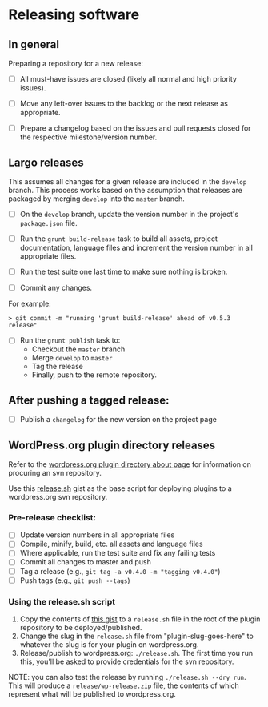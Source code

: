 # Releasing software

## In general

Preparing a repository for a new release:

- [ ] All must-have issues are closed (likely all normal and high priority issues).

- [ ] Move any left-over issues to the backlog or the next release as appropriate.

- [ ] Prepare a changelog based on the issues and pull requests closed for the respective milestone/version number.

## Largo releases

This assumes all changes for a given release are included in the `develop` branch. This process works based on the assumption that releases are packaged by merging `develop` into the `master` branch.

- [ ] On the `develop` branch, update the version number in the project's `package.json` file.

- [ ] Run the `grunt build-release` task to build all assets, project documentation, language files and increment the version number in all appropriate files.

- [ ] Run the test suite one last time to make sure nothing is broken.

- [ ] Commit any changes.

For example:

    > git commit -m "running 'grunt build-release' ahead of v0.5.3 release"

- [ ] Run the `grunt publish` task to:
    - Checkout the `master` branch
    - Merge `develop` to `master`
    - Tag the release
    - Finally, push to the remote repository.

## After pushing a tagged release:

- [ ] Publish a `changelog` for the new version on the project page

## WordPress.org plugin directory releases

Refer to the [wordpress.org plugin directory about page](https://wordpress.org/plugins/about/) for information on procuring an svn repository.

Use this [release.sh](https://gist.github.com/rnagle/40d84cbd5fef86e3de7781fc31b46d94) gist as the base script for deploying plugins to a wordpress.org svn repository.

### Pre-release checklist:

- [ ] Update version numbers in all appropriate files
- [ ] Compile, minify, build, etc. all assets and language files
- [ ] Where applicable, run the test suite and fix any failing tests
- [ ] Commit all changes to master and push
- [ ] Tag a release (e.g., `git tag -a v0.4.0 -m "tagging v0.4.0"`)
- [ ] Push tags (e.g., `git push --tags`)

### Using the release.sh script

1. Copy the contents of [this gist](https://gist.github.com/rnagle/40d84cbd5fef86e3de7781fc31b46d94) to a `release.sh` file in the root of the plugin repository to be deployed/published.
2. Change the slug in the `release.sh` file from "plugin-slug-goes-here" to whatever the slug is for your plugin on wordpress.org.
3. Release/publish to wordpress.org: `./release.sh`. The first time you run this, you'll be asked to provide credentials for the svn repository.

NOTE: you can also test the release by running `./release.sh --dry_run`. This will produce a `release/wp-release.zip` file, the contents of which represent what will be published to wordpress.org.
